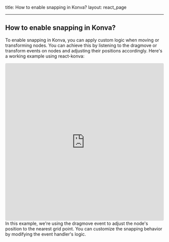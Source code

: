 title: How to enable snapping in Konva?
layout: react_page

---

## How to enable snapping in Konva?

To enable snapping in Konva, you can apply custom logic when moving or transforming nodes. You can achieve this by listening to the dragmove or transform events on nodes and adjusting their positions accordingly. Here's a working example using react-konva:

<iframe src="https://codesandbox.io/embed/react-konva-snap-1mq1g2?fontsize=14&hidenavigation=1&theme=dark"
     style="width:100%; height:500px; border:0; border-radius: 4px; overflow:hidden;"
     title="react-konva-snap"
     allow="accelerometer; ambient-light-sensor; camera; encrypted-media; geolocation; gyroscope; hid; microphone; midi; payment; usb; vr; xr-spatial-tracking"
     sandbox="allow-forms allow-modals allow-popups allow-presentation allow-same-origin allow-scripts"
   ></iframe>
In this example, we're using the dragmove event to adjust the node's position to the nearest grid point. You can customize the snapping behavior by modifying the event handler's logic.
